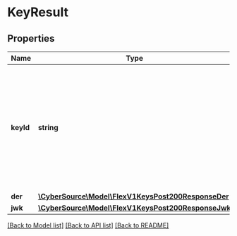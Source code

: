 # KeyResult

## Properties
Name | Type | Description | Notes
------------ | ------------- | ------------- | -------------
**keyId** | **string** | Unique identifier for the generated token. Used in the subsequent Tokenize Card request from your customer’s device or browser. | [optional] 
**der** | [**\CyberSource\Model\FlexV1KeysPost200ResponseDer**](FlexV1KeysPost200ResponseDer.md) |  | [optional] 
**jwk** | [**\CyberSource\Model\FlexV1KeysPost200ResponseJwk**](FlexV1KeysPost200ResponseJwk.md) |  | [optional] 

[[Back to Model list]](../README.md#documentation-for-models) [[Back to API list]](../README.md#documentation-for-api-endpoints) [[Back to README]](../README.md)


